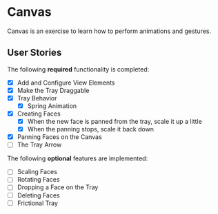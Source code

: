 # Canvas

Canvas is an exercise to learn how to perform animations and gestures.

## User Stories

The following **required** functionality is completed:

- [X] Add and Configure View Elements
- [X] Make the Tray Draggable
- [X] Tray Behavior
   - [X] Spring Animation
- [X] Creating Faces
   - [X] When the new face is panned from the tray, scale it up a little
   - [X] When the panning stops, scale it back down
- [X] Panning Faces on the Canvas
- [ ] The Tray Arrow

The following **optional** features are implemented:

- [ ] Scaling Faces
- [ ] Rotating Faces
- [ ] Dropping a Face on the Tray
- [ ] Deleting Faces
- [ ] Frictional Tray